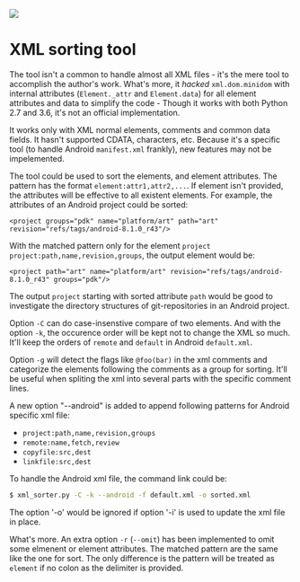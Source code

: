 ![](https://img.shields.io/badge/python-2.7%2C%203.6-blue.svg)

# XML sorting tool

The tool isn't a common to handle almost all XML files - it's the mere tool to
accomplish the author's work. What's more, it *hacked* `xml.dom.minidom` with
internal attributes (`Element._attr` and `Element.data`) for all element
attributes and data to simplify the code - Though it works with both Python 2.7
and 3.6, it's not an official implementation.

It works only with XML normal elements, comments and common data fields. It
hasn't supported CDATA, characters, etc. Because it's a specific tool (to
handle Android `manifest.xml` frankly), new features may not be impelemented.

The tool could be used to sort the elements, and element attributes. The pattern
has the format `element:attr1,attr2,...`. If element isn't provided, the
attributes will be effective to all existent elements. For example, the
attributes of an Android project could be sorted:

`<project groups="pdk" name="platform/art" path="art" revision="refs/tags/android-8.1.0_r43"/>`

With the matched pattern only for the element `project`
`project:path,name,revision,groups`, the output element would be:

`<project path="art" name="platform/art" revision="refs/tags/android-8.1.0_r43" groups="pdk"/>`

The output `project` starting with sorted attribute `path` would be good to
investigate the directory structures of git-repositories in an Android project.

Option `-C` can do case-insenstive compare of two elements. And with the option
`-k`, the occurence order will be kept not to change the XML so much. It'll
keep the orders of `remote` and `default` in Android `default.xml`.

Option `-g` will detect the flags like `@foo(bar)` in the xml comments and
categorize the elements following the comments as a group for sorting. It'll be
useful when spliting the xml into several parts with the specific comment lines.

A new option "--android" is added to append following patterns for Android
specific xml file:

- `project:path,name,revision,groups`
- `remote:name,fetch,review`
- `copyfile:src,dest`
- `linkfile:src,dest`

To handle the Android xml file, the command link could be:

```bash
$ xml_sorter.py -C -k --android -f default.xml -o sorted.xml
```

The option '-o' would be ignored if option '-i' is used to update the xml file
in place.

What's more. An extra option `-r` (`--omit`) has been implemented to omit some
elmenent or element attributes. The matched pattern are the same like the one
for sort. The only difference is the pattern will be treated as `element` if no
colon as the delimiter is provided.
